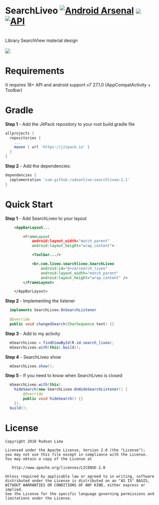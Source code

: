 # SearchLiveo [![Android Arsenal](https://img.shields.io/badge/Android%20Arsenal-SearchLiveo-blue.svg?style=flat)](https://android-arsenal.com/details/1/6841)&nbsp;[![](https://jitpack.io/v/rudsonlive/searchliveo.svg)](https://jitpack.io/#rudsonlive/searchliveo)&nbsp;[![API](https://img.shields.io/badge/API-18%2B-brightgreen.svg?style=flat)](https://android-arsenal.com/api?level=18)

<br>
Library SearchView material design
<br>
<br>
<img src="https://github.com/rudsonlive/SearchView-MaterialDesign/blob/master/Screenshot/SearchLiveo.png">
<br>

# Requirements
It requires 18+ API and android support v7 27.1.0 (AppCompatActivity + Toolbar)

# Gradle
<b>Step 1</b> - Add the JitPack repository to your root build.gradle file
```gradle
allprojects {
  repositories {
    ...
    maven { url 'https://jitpack.io' }
  }
}
```
<b>Step 2</b> - Add the dependencies:

```gradle
dependencies {
  implementation 'com.github.rudsonlive:searchliveo:1.1'
}
```

# Quick Start

<b>Step 1</b> - Add SearchLiveo to your layout
```xml
    <AppBarLayout...

        <FrameLayout
            android:layout_width="match_parent"
            android:layout_height="wrap_content">

            <Toolbar.../>

            <br.com.liveo.searchliveo.SearchLiveo
                android:id="@+id/search_liveo"
                android:layout_width="match_parent"
                android:layout_height="wrap_content" />
        </FrameLayout>

    </AppBarLayout>
```
<b>Step 2</b> - Implementing the listener
```java
  implements SearchLiveo.OnSearchListener
  
  @Override
  public void changedSearch(CharSequence text) {}
```
<b>Step 3</b> - Add to my activity
```java
  mSearchLiveo = findViewById(R.id.search_liveo);
  mSearchLiveo.with(this).build();
```
<b>Step 4</b> - SearchLiveo show
```java
  mSearchLiveo.show();  
```
<b>Step 5</b> - If you need to know when SearchLiveo is closed
```java
  mSearchLiveo.with(this).
    hideSearch(new SearchLiveo.OnHideSearchListener() {
        @Override
        public void hideSearch() {}
    }).
  build();
```

# License
```
Copyright 2018 Rudson Lima

Licensed under the Apache License, Version 2.0 (the "License");
you may not use this file except in compliance with the License.
You may obtain a copy of the License at

   http://www.apache.org/licenses/LICENSE-2.0

Unless required by applicable law or agreed to in writing, software
distributed under the License is distributed on an "AS IS" BASIS,
WITHOUT WARRANTIES OR CONDITIONS OF ANY KIND, either express or implied.
See the License for the specific language governing permissions and
limitations under the License.
```
